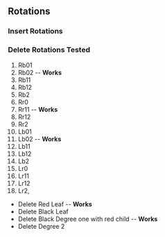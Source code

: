 ## Rotations

### Insert Rotations


### Delete Rotations Tested
1. Rb01
2. Rb02 -- **Works**
3. Rb11
4. Rb12
5. Rb2
7. Rr0
8. Rr11 -- **Works**
9. Rr12
10. Rr2
1. Lb01
2. Lb02 -- **Works**
3. Lb11
4. Lb12
5. Lb2
7. Lr0
8. Lr11
9. Lr12
10. Lr2,

* Delete Red Leaf -- **Works**
* Delete Black Leaf
* Delete Black Degree one with red child -- **Works**
* Delete Degree 2


